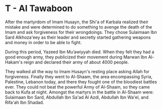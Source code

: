 T - Al Tawaboon
===============

After the martyrdom of Imam Husayn, the Shi'a of Karbala realized their
mistake and were determined to do something to avenge the death of the
Imam and ask forgiveness for their wrongdoings. They chose Sulaimaan Ibn
Sard Alkhoza'eey as their leader and secretly started gathering weapons
and money in order to be able to fight.

During this period, Yazeed Ibn Mu’awiyyah died. When they felt they had
a good enough army, they publicized their movement during Marwan Ibn
Al-Hakam's reign and declared their army of about 4000 people.

They walked all the way to Imam Husayn's resting place asking Allah for
forgiveness. Finally they went to Al-Shaam, the area encompassing Syria,
Palestine, Lebanon today, and there they fought one of the bloodiest
battles ever. They could not beat the powerful Army of Al-Shaam, so they
came back to Kufa at night. Amongst the martyrs in the battle in
Al-Shaam were: Sulaimaan Ibn Sard, Abdullah Ibn Sa'ad Al Azdi, Abdullah
Ibn Wa'el, and Rifa'ah Ibn Shadad.


